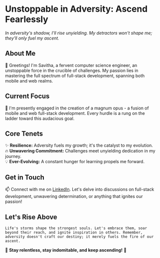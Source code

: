 # **Unstoppable in Adversity: Ascend Fearlessly**

_In adversity's shadow, I'll rise unyielding. My detractors won't shape me; they'll only fuel my ascent._

## About Me

👋 Greetings! I'm Savitha, a fervent computer science engineer, an unstoppable force in the crucible of challenges. My passion lies in mastering the full spectrum of full-stack development, spanning both mobile and web realms.

## Current Focus

🚀 I'm presently engaged in the creation of a magnum opus - a fusion of mobile and web full-stack development. Every hurdle is a rung on the ladder toward this audacious goal.

## Core Tenets

✨ **Resilience:** Adversity fuels my growth; it's the catalyst to my evolution.  
🔥 **Unwavering Commitment:** Challenges meet unyielding dedication in my journey.  
💡 **Ever-Evolving:** A constant hunger for learning propels me forward.


## Get in Touch

📫 Connect with me on [LinkedIn](https://www.linkedin.com/in/savitha1111/). Let's delve into discussions on full-stack development, unwavering determination, or anything that ignites our passion!

## Let's Rise Above

```Life's storms shape the strongest souls. Let's embrace them, soar beyond their reach, and ignite inspiration in others. Remember, adversity doesn't craft our destiny; it merely fuels the fire of our ascent.```

🌟 **Stay relentless, stay indomitable, and keep ascending!** 🌟
